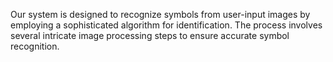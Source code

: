 Our system is designed to recognize symbols from user-input images by employing a sophisticated algorithm for identification. The process involves several intricate image processing steps to ensure accurate symbol recognition. 






